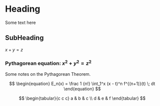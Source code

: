 # Heading

Some text here

## SubHeading

$x + y = z$

### Pythagorean equation: $x^2 + y^2 = z^2$

Some notes on the Pythagorean Theorem.

$$
\begin{equation}
E_n(x) = \frac 1 {n!} \int_1^x (x - t)^n f^{(n+1)}(t) \; dt
\end{equation}
$$

$$
\begin{tabular}{c c c}
a & b & c \\
d & e & f
\end{tabular}
$$
